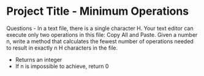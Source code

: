 # Project Title - Minimum Operations

Questions - In a text file, there is a single character H. Your text editor can execute only two operations in this file: Copy All and Paste. Given a number n, write a method that calculates the fewest number of operations needed to result in exactly n H characters in the file.

- Returns an integer
- If n is impossible to achieve, return 0